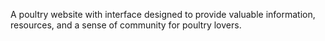 A poultry website with interface designed to provide valuable information, resources, and a sense of community for poultry lovers.
